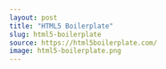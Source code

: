 ```yaml
---
layout: post
title: "HTML5 Boilerplate"
slug: html5-boilerplate
source: https://html5boilerplate.com/
image: html5-boilerplate.png
---
```


